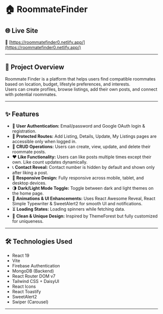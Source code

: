 # 🏠 RoommateFinder

## 🌐 Live Site
🔗 [https://roommatefinder0.netlify.app/](https://roommatefinder0.netlify.app/)

---

## 🚀 Project Overview
Roommate Finder is a platform that helps users find compatible roommates based on location, budget, lifestyle preferences, and interests.  
Users can create profiles, browse listings, add their own posts, and connect with potential roommates.

---

## ✨ Features
- 🔐 **User Authentication:** Email/password and Google OAuth login & registration.
- 🚧 **Protected Routes:** Add Listing, Details, Update, My Listings pages are accessible only when logged in.
- 📝 **CRUD Operations:** Users can create, view, update, and delete their roommate posts.
- ❤️ **Like Functionality:** Users can like posts multiple times except their own. Like count updates dynamically.
- 📞 **Contact Reveal:** Contact number is hidden by default and shown only after liking a post.
- 📱 **Responsive Design:** Fully responsive across mobile, tablet, and desktop devices.
- 🌗 **Dark/Light Mode Toggle:** Toggle between dark and light themes on the home page.
- 🎉 **Animations & UI Enhancements:** Uses React Awesome Reveal, React Simple Typewriter & SweetAlert2 for smooth UI and notifications.
- ⏳ **Loading States:** Loading spinners while fetching data.
- 🎨 **Clean & Unique Design:** Inspired by ThemeForest but fully customized for uniqueness.

---

## 🛠 Technologies Used
- React 19
- Vite
- Firebase Authentication
- MongoDB (Backend)
- React Router DOM v7
- Tailwind CSS + DaisyUI
- React Icons
- React Toastify
- SweetAlert2
- Swiper (Carousel)

---